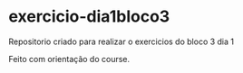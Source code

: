 # exercicio-dia1bloco3
Repositorio criado para realizar o exercicios do bloco 3 dia 1

Feito com orientação do course.
